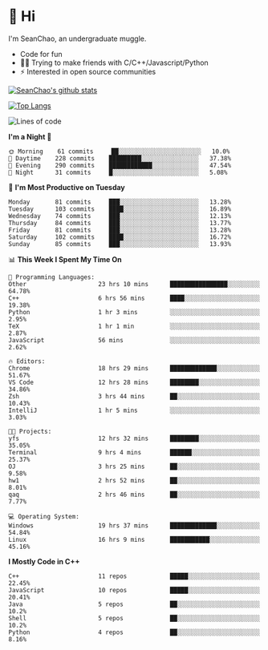 # 👋 Hi
I'm SeanChao, an undergraduate muggle.

- Code for fun
- 👨‍💻 Trying to make friends with C/C++/Javascript/Python
- ⚡ Interested in open source communities

[![SeanChao's github stats](https://i-github-readme-stats.vercel.app/api?username=seanchao&show_icons=true)](https://github.com/anuraghazra/github-readme-stats)

[![Top Langs](https://i-github-readme-stats.vercel.app/api/top-langs/?username=seanchao&layout=compact)](https://github.com/anuraghazra/github-readme-stats)

<!--START_SECTION:waka-->
![Lines of code](https://img.shields.io/badge/From%20Hello%20World%20I%27ve%20Written-2.0%20million%20lines%20of%20code-blue)

**I'm a Night 🦉** 

```text
🌞 Morning    61 commits     ██░░░░░░░░░░░░░░░░░░░░░░░   10.0% 
🌆 Daytime    228 commits    █████████░░░░░░░░░░░░░░░░   37.38% 
🌃 Evening    290 commits    ████████████░░░░░░░░░░░░░   47.54% 
🌙 Night      31 commits     █░░░░░░░░░░░░░░░░░░░░░░░░   5.08%

```
📅 **I'm Most Productive on Tuesday** 

```text
Monday       81 commits     ███░░░░░░░░░░░░░░░░░░░░░░   13.28% 
Tuesday      103 commits    ████░░░░░░░░░░░░░░░░░░░░░   16.89% 
Wednesday    74 commits     ███░░░░░░░░░░░░░░░░░░░░░░   12.13% 
Thursday     84 commits     ███░░░░░░░░░░░░░░░░░░░░░░   13.77% 
Friday       81 commits     ███░░░░░░░░░░░░░░░░░░░░░░   13.28% 
Saturday     102 commits    ████░░░░░░░░░░░░░░░░░░░░░   16.72% 
Sunday       85 commits     ███░░░░░░░░░░░░░░░░░░░░░░   13.93%

```


📊 **This Week I Spent My Time On** 

```text
💬 Programming Languages: 
Other                    23 hrs 10 mins      ████████████████░░░░░░░░░   64.78% 
C++                      6 hrs 56 mins       ████░░░░░░░░░░░░░░░░░░░░░   19.38% 
Python                   1 hr 3 mins         ░░░░░░░░░░░░░░░░░░░░░░░░░   2.95% 
TeX                      1 hr 1 min          ░░░░░░░░░░░░░░░░░░░░░░░░░   2.87% 
JavaScript               56 mins             ░░░░░░░░░░░░░░░░░░░░░░░░░   2.62%

🔥 Editors: 
Chrome                   18 hrs 29 mins      █████████████░░░░░░░░░░░░   51.67% 
VS Code                  12 hrs 28 mins      ████████░░░░░░░░░░░░░░░░░   34.86% 
Zsh                      3 hrs 44 mins       ██░░░░░░░░░░░░░░░░░░░░░░░   10.43% 
IntelliJ                 1 hr 5 mins         ░░░░░░░░░░░░░░░░░░░░░░░░░   3.03%

🐱‍💻 Projects: 
yfs                      12 hrs 32 mins      ████████░░░░░░░░░░░░░░░░░   35.05% 
Terminal                 9 hrs 4 mins        ██████░░░░░░░░░░░░░░░░░░░   25.37% 
OJ                       3 hrs 25 mins       ██░░░░░░░░░░░░░░░░░░░░░░░   9.58% 
hw1                      2 hrs 52 mins       ██░░░░░░░░░░░░░░░░░░░░░░░   8.01% 
qaq                      2 hrs 46 mins       ██░░░░░░░░░░░░░░░░░░░░░░░   7.77%

💻 Operating System: 
Windows                  19 hrs 37 mins      █████████████░░░░░░░░░░░░   54.84% 
Linux                    16 hrs 9 mins       ███████████░░░░░░░░░░░░░░   45.16%

```

**I Mostly Code in C++** 

```text
C++                      11 repos            █████░░░░░░░░░░░░░░░░░░░░   22.45% 
JavaScript               10 repos            █████░░░░░░░░░░░░░░░░░░░░   20.41% 
Java                     5 repos             ██░░░░░░░░░░░░░░░░░░░░░░░   10.2% 
Shell                    5 repos             ██░░░░░░░░░░░░░░░░░░░░░░░   10.2% 
Python                   4 repos             ██░░░░░░░░░░░░░░░░░░░░░░░   8.16%

```



<!--END_SECTION:waka-->
